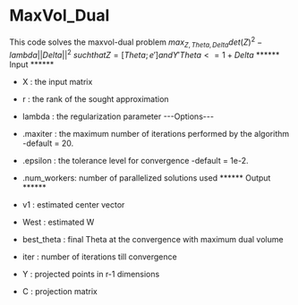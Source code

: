 # MaxVol_Dual
 
This code solves the maxvol-dual problem
       $max_{Z,Theta,Delta} det(Z)^2 - lambda ||Delta||^2$
                 $such that Z = [Theta; e'] and Y' Theta <= 1 + Delta$
****** Input ******
- X      :  the input matrix
- r      :  the rank of the sought approximation
- lambda :  the regularization parameter
---Options---
- .maxiter    : the maximum number of iterations performed by the algorithm
               -default = 20.
- .epsilon    : the tolerance level for convergence
               -default = 1e-2.
- .num_workers: number of parallelized solutions used
****** Output ******

- v1          :    estimated center vector
- West        :    estimated W
- best_theta  :    final Theta at the convergence with maximum dual volume
- iter        :    number of iterations till convergence
- Y           :    projected points in r-1 dimensions
- C           :    projection matrix
